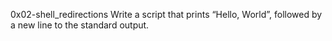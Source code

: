 0x02-shell_redirections
Write a script that prints “Hello, World”, followed by a new line to the standard output.

